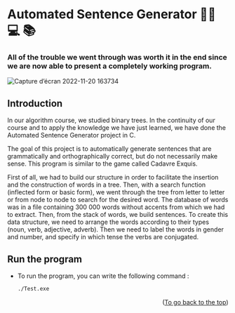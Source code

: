 # Automated Sentence Generator 👨‍💻 ‍💻 📚

### All of the trouble we went through was worth it in the end since we are now able to present a completely working program.

![Capture d’écran 2022-11-20 163734](https://user-images.githubusercontent.com/62343240/202911195-a1ea964c-cdbd-401f-9c3c-7ad4724b052f.png)

<!-- INTRODUCTION -->

## Introduction

In our algorithm course, we studied binary trees. In the continuity of our course and to apply the knowledge we have just learned, we have done the Automated Sentence Generator project in C.

The goal of this project is to automatically generate sentences that are grammatically and orthographically correct, but do not necessarily make sense. This program is similar to the game called Cadavre Exquis.

First of all, we had to build our structure in order to facilitate the insertion and the construction of words in a tree. Then, with a search function (inflected form or basic form), we went through the tree from letter to letter or from node to node to search for the desired word. The database of words was in a file containing 300 000 words without accents from which we had to extract. Then, from the stack of words, we build sentences. To create this data structure, we need to arrange the words according to their types (noun, verb, adjective, adverb). Then we need to label the words in gender and number, and specify in which tense the verbs are conjugated.

## Run the program

- To run the program, you can write the following command :
  ```sh
  ./Test.exe
  ```

<p align="right">(<a href="#top">To go back to the top</a>)</p>



